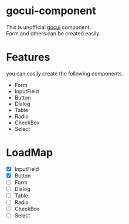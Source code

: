 # gocui-component
This is unofficial [gocui](https://github.com/jroimartin/gocui) component.  
Form and others can be created easily.

# Features
you can easily create the following components.

- Form
- InputField
- Button
- Dialog
- Table
- Radio
- CheckBox
- Select

# LoadMap
- [x] InputField
- [x] Button
- [ ] Form
- [ ] Dialog
- [ ] Table
- [ ] Radio
- [ ] CheckBox
- [ ] Select
